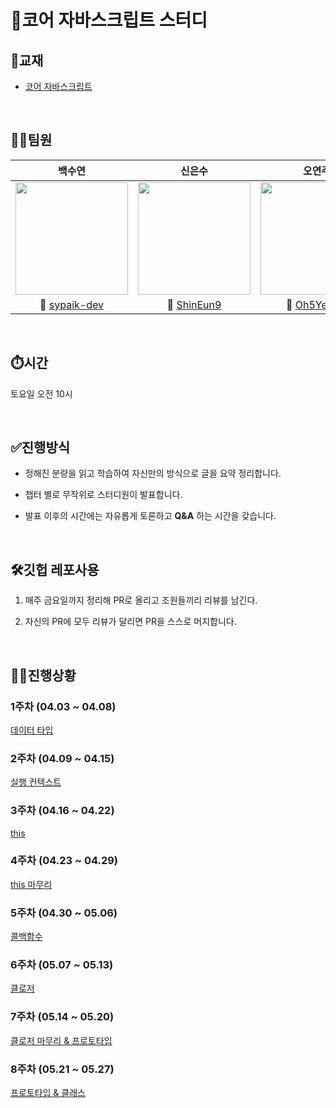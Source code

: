 # 🎯코어 자바스크립트 스터디

## 📒교재
* [코어 자바스크립트](http://www.yes24.com/Product/Goods/78586788)
<br>

## 👩‍💻팀원
|백수연|신은수|오연주|
|:-----------:|:-----------:|:-----------:|
| <img width="180px" src="https://avatars.githubusercontent.com/u/80268199?v=4">| <img width="180px" src="https://avatars.githubusercontent.com/u/75666099?v=4"> | <img width="180px" src="https://avatars.githubusercontent.com/u/117130358?v=4"> |
|🔗 <a href="https://github.com/sypaik-dev">sypaik-dev</a>|🔗 <a href= "https://github.com/ShinEun9">ShinEun9</a>|🔗 <a href="https://github.com/Oh5Yeonju">Oh5Yeonju</a>|

<br>

## ⏱️시간
토요일 오전 10시

<br>

## ✅진행방식
* 정해진 분량을 읽고 학습하여 자신만의 방식으로 글을 요약 정리합니다.

* 챕터 별로 무작위로 스터디원이 발표합니다.

* 발표 이후의 시간에는 자유롭게 토론하고 **Q&A** 하는 시간을 갖습니다.

<br>

## 🛠깃헙 레포사용
1. 매주 금요일까지 정리해 PR로 올리고 조원들끼리 리뷰를 남긴다.

2. 자신의 PR에 모두 리뷰가 달리면 PR을 스스로 머지합니다.

<br>
 
## 👩‍💻진행상황
### 1주차 (04.03 ~ 04.08)<br>
[데이터 타입](https://github.com/StudywithmeJS/Core-JavaScript/tree/main/week01)

### 2주차 (04.09 ~ 04.15)<br>
[실행 컨텍스트](https://github.com/StudywithmeJS/Core-JavaScript/tree/main/week02)

### 3주차 (04.16 ~ 04.22)<br>
[this](https://github.com/StudywithmeJS/Core-JavaScript/tree/main/week03)

### 4주차 (04.23 ~ 04.29)<br>
[this 마무리](https://github.com/StudywithmeJS/Core-JavaScript/tree/main/week04)

### 5주차 (04.30 ~ 05.06)<br>
[콜백함수](https://github.com/StudywithmeJS/Core-JavaScript/tree/main/week05)

### 6주차 (05.07 ~ 05.13)<br>
[클로저](https://github.com/StudywithmeJS/Core-JavaScript/tree/main/week06)

### 7주차 (05.14 ~ 05.20)<br>
[클로저 마무리 & 프로토타입](https://github.com/StudywithmeJS/Core-JavaScript/tree/main/week07)

### 8주차 (05.21 ~ 05.27)<br>
[프로토타입 & 클래스](https://github.com/StudywithmeJS/Core-JavaScript/tree/main/week08)

